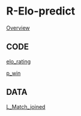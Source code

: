 # R-Elo-predict
[Overview](https://github.com/A-Pedestrian/R-Elo-predict/wiki)

## CODE
[elo_rating](https://github.com/A-Pedestrian/R-Elo-predict/blob/master/codes/final/elo_rating.R)

[p_win](https://github.com/A-Pedestrian/R-Elo-predict/blob/master/codes/final/p_win.R)

## DATA
[L_Match_joined](https://github.com/A-Pedestrian/R-Elo-predict/blob/master/data/L_Match_joined.csv)
